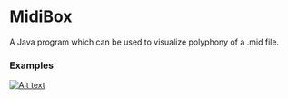 # MidiBox
A Java program which can be used to visualize polyphony of a .mid file.

### Examples

[![Alt text](https://img.youtube.com/vi/tSGapqXVWQQ/0.jpg)](https://www.youtube.com/watch?v=tSGapqXVWQQ)
